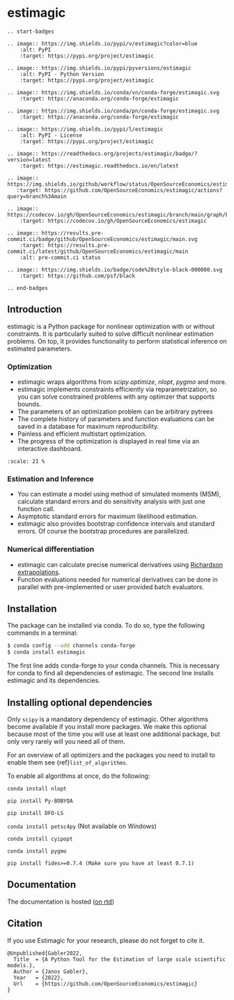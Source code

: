 # estimagic

```{eval-rst}
.. start-badges

.. image:: https://img.shields.io/pypi/v/estimagic?color=blue
    :alt: PyPI
    :target: https://pypi.org/project/estimagic

.. image:: https://img.shields.io/pypi/pyversions/estimagic
    :alt: PyPI - Python Version
    :target: https://pypi.org/project/estimagic

.. image:: https://img.shields.io/conda/vn/conda-forge/estimagic.svg
    :target: https://anaconda.org/conda-forge/estimagic

.. image:: https://img.shields.io/conda/pn/conda-forge/estimagic.svg
    :target: https://anaconda.org/conda-forge/estimagic

.. image:: https://img.shields.io/pypi/l/estimagic
    :alt: PyPI - License
    :target: https://pypi.org/project/estimagic

.. image:: https://readthedocs.org/projects/estimagic/badge/?version=latest
    :target: https://estimagic.readthedocs.io/en/latest

.. image:: https://img.shields.io/github/workflow/status/OpenSourceEconomics/estimagic/main/main
   :target: https://github.com/OpenSourceEconomics/estimagic/actions?query=branch%3Amain

.. image:: https://codecov.io/gh/OpenSourceEconomics/estimagic/branch/main/graph/badge.svg
    :target: https://codecov.io/gh/OpenSourceEconomics/estimagic

.. image:: https://results.pre-commit.ci/badge/github/OpenSourceEconomics/estimagic/main.svg
    :target: https://results.pre-commit.ci/latest/github/OpenSourceEconomics/estimagic/main
    :alt: pre-commit.ci status

.. image:: https://img.shields.io/badge/code%20style-black-000000.svg
    :target: https://github.com/psf/black

.. end-badges
```

## Introduction

estimagic is a Python package for nonlinear optimization with or without constraints.
It is particularly suited to solve difficult nonlinear estimation problems. On top, it
provides functionality to perform statistical inference on estimated parameters.

### Optimization

- estimagic wraps algorithms from *scipy.optimize*, *nlopt*, *pygmo* and more.
- estimagic implements constraints efficiently via reparametrization, so you can solve
  constrained problems with any optimzer that supports bounds.
- The parameters of an optimization problem can be arbitrary pytrees
- The complete history of parameters and function evaluations can be saved in a
  database for maximum reproducibility.
- Painless and efficient multistart optimization.
- The progress of the optimization is displayed in real time via an
  interactive dashboard.

```{image} docs/source/_static/images/dashboard.gif
:scale: 21 %
```

### Estimation and Inference

- You can estimate a model using method of simulated moments (MSM), calculate standard
  errors and do sensitivity analysis with just one function call.
- Asymptotic standard errors for maximum likelihood estimation.
- estimagic also provides bootstrap confidence intervals and standard errors.
  Of course the bootstrap procedures are parallelized.

### Numerical differentiation

- estimagic can calculate precise numerical derivatives using [Richardson extrapolations](https://en.wikipedia.org/wiki/Richardson_extrapolation).
- Function evaluations needed for numerical derivatives can be done in parallel
  with pre-implemented or user provided batch evaluators.

## Installation

The package can be installed via conda. To do so, type the following commands in a
terminal:

```bash
$ conda config --add channels conda-forge
$ conda install estimagic
```

The first line adds conda-forge to your conda channels. This is necessary for conda to
find all dependencies of estimagic. The second line installs estimagic and its
dependencies.

## Installing optional dependencies

Only `scipy` is a mandatory dependency of estimagic. Other algorithms
become available if you install more packages. We make this optional because most of the
time you will use at least one additional package, but only very rarely will you need all
of them.

For an overview of all optimizers and the packages you need to install to enable them
see {ref}`list_of_algorithms`.

To enable all algorithms at once, do the following:

`conda install nlopt`

`pip install Py-BOBYQA`

`pip install DFO-LS`

`conda install petsc4py` (Not available on Windows)

`conda install cyipopt`

`conda install pygmo`

`pip install fides>=0.7.4 (Make sure you have at least 0.7.1)`

## Documentation

The documentation is hosted ([on rtd](https://estimagic.readthedocs.io/en/latest/#))

## Citation

If you use Estimagic for your research, please do not forget to cite it.

```
@Unpublished{Gabler2022,
  Title  = {A Python Tool for the Estimation of large scale scientific models.},
  Author = {Janos Gabler},
  Year   = {2022},
  Url    = {https://github.com/OpenSourceEconomics/estimagic}
}
```
